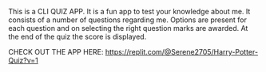 This is a CLI QUIZ APP.
It is a fun app to test your knowledge about me. It consists of a number of questions regarding me.
Options are present for each question and on selecting the right question marks are awarded.
At the end of the quiz the score is displayed.

CHECK OUT THE APP HERE:
https://replit.com/@Serene2705/Harry-Potter-Quiz?v=1

